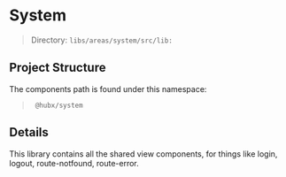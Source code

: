# System

> Directory: `libs/areas/system/src/lib:`

## Project Structure

The components path is found under this namespace:
   > ` @hubx/system`

## Details

This library contains all the shared view components, for things like login, logout, route-notfound, route-error. 
